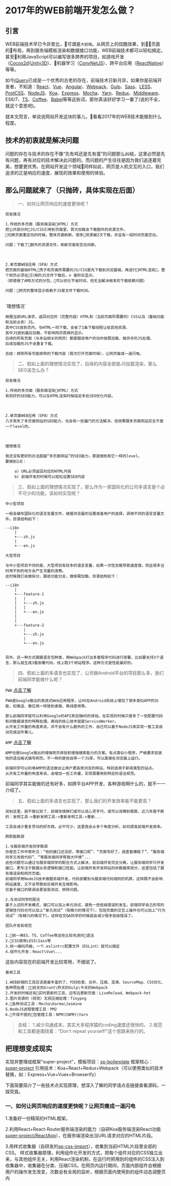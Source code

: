 # 2017年的WEB前端开发怎么做？

## 引言

WEB前端技术早已今非昔比，可谓是`大前端`。从网页上的炫酷效果，到页面的布局，再到服务端模板渲染和数据接口功能，WEB前端技术都可以轻松搞定。甚至利用JavaScript可以编写很多跨界的项目，如游戏开发（[Cocos2d](http://www.cocos.com/)\\[Unity3D](https://unity3d.com/cn/)）、机器学习（[ConvNetJS](http://cs.stanford.edu/people/karpathy/convnetjs/)）、跨平台应用（[ReactNative](https://facebook.github.io/react-native/)）等等。

如今[jQuery](http://jquery.com/)已成是一个优秀的古老的存在，前端技术日新月异，如果你是前端开发者，不知道：[React](https://facebook.github.io/react/)、[Vue](http://vuejs.org/)、[Angular](https://angularjs.org/)、[Webpack](https://webpack.js.org/)、[Gulp](https://gulpjs.com/)、[Sass](http://sass-lang.com/)、[LESS](http://lesscss.org/)、[PostCSS](http://postcss.org/)、[NodeJS](http://nodejs.cn/)、[Koa](http://koajs.com/)、[Express](http://expressjs.com/)、[Mocha](http://mochajs.org/)、[Yarn](https://yarnpkg.com/)、[Redux](http://redux.js.org/)、[Middleware]()、ES6/7、[TS](http://www.typescriptlang.org/)、[Coffee](http://coffee-script.org/)、[Babel](http://babeljs.cn/)等等这些词，那你真该好好学习一番了(说的不全，就这个意思吧)。

就本文而言，单说说网站开发这块的事儿，看看2017年的WEB技术能做到什么程度。

## 技术的初衷就是解决问题

问题的存在与技术的存在不像“先有鸡还是先有蛋”的问题那么纠结，这里必然是先有问题，再有对应的技术解决此问题的。而问题的产生往往是因为我们追逐着完美，想要更优秀。在网站开发这个领域同样如此，网页是人机交互的入口，我们追求的正是响应的速度、展现的效果和使用的体验。

## 那么问题就来了（只抛砖，具体实现在后面）

> 一、如何让网页响应的速度更快呢？

`现有情况`

    1.传统的多页面（服务端渲染HTML）方式
    把公共部分的JS/CSS引用到页面里，首次加载会下载额外的资源文件。
    切换页面重定向的时候，整体页面刷新，很多资源被2次下载，并且有一段时间页面空白。

    问题：下载了额外的资源文件，刷新页面有空白间断。
<br>

    2.单页面WEB应用（SPA）方式
    把页面的基础HTML壳子和页面所需要的JS/CSS是先下载到浏览器端，再进行HTML渲染，整个网页必须在引用的JS文件下载后，n 毫秒后显示。
    （即使做了AMD方式的分包，可以优化节省时间，但无法解决根本的下载依赖问题）

    问题：网页的整体显示依赖于JS是文件下载时间。
<br>
`理想情况`

    根据当前URL请求，返回对应的（完整内容）HTML和（当前页面所需要的）CSS以及（基础功能和当前业务）JS。
    其中CSS放到页内，与HTML一同下载，会省了1条下载线程让给其他资源。
    其中JS放到最后加载，不影响网页首屏的显示。
    后续的所有页面（与本站相关的网页）都是跟进用户的动作按需加载，做异步的JS处理。
    后续加载的JS不会重复下载。

    总结：排除所有可能排除的下载内容（首次打开页面时候），让网页瘦成一道闪电。

> 二、假如上面的理想情况实现了，后续的内容全部是JS加载渲染，那么SEO该怎么办？

`现有情况`

    1.传统的多页面（服务端渲染HTML）方式
    有较好的SEO能力，可以在HTML渲染时候指定多处SEO优化内容。
<br>

    2.单页面WEB应用（SPA）方式
    几乎丧失了多页面网站的SEO能力，也会有一些偏门的方法解决，但效果跟多页面网站完全不是一个level的。

<br>

`理想情况`

    我还没有更好的办法超越“多页面网站”的SEO能力，那就做到和它一样的level。
    要做到2点：

        a) URL必须返回对应的HTML内容
        b) 前端开发的时候可以轻松设置SEO内容


> 三、假如上面的理想情况实现了，那么作为一家国际化的公司多语言是个必不可少的功能，该如何实现呢？

`中小型项目`

    一般会编写国际化的语言变量文件，根据浏览器的设置或者用户的选择，调用不同的语言变量文件。目录结构如下：
    
    --i18n
        |
        +---zh.js
        |
        +---en.js
    

`大型项目`

    与中小型项目不同的是，大型项目有较多的语言变量，如果一次性加载导致速度慢，而且很多当时用不到的地方会产生流量的浪费。
    这时候我们会做拆分，跟进功能分支，做按需加载。目录结构如下：
    
    --i18n
        |
        +---feature-1
        |   |
        |   +---zh.js
        |   |
        |   +---en.js
        |
        |
        +---feature-2
            |
            +---zh.js
            |
            +---en.js
    

    另外，还一种方式跟据语言包种类，用Webpack打出多套程序代码进行部署，比如要支持3个语言，那么就生成3套部署代码，线上跑3个网站程序。这种方式是性能最好的。


> 四、假如上面的多语言也实现了，公司做Android平台的项目那么多，我们前端同学能做什么呢？

```PWA``` [点击了解](https://developers.google.com/web/progressive-web-apps/)

    PWA是Google推出的渐进式Web应用程序，让H5在Android系统上增加了很多类似APP的功能，如推送、像应用一样放到桌面、离线使用等。
    
    那么前端同学就可以利用Google的API来加强H5的体验。在实现的时候只是多了一些配置代码和对数据请求的特殊处理。离线的核心技术就是ServiceWorker。
    从开发工作量的角度来说，并不会有什么额外的工作，自己可以基于NodeJS来实现一套工具自动完成这件事儿。

```AMP``` [点击了解](https://www.ampproject.org/learn/overview/)

    AMP也是Google推出的增强网页体验和增强搜索能力的方案。有点类似小程序，严格要求安装他的语法格式编写网页。不一样的是他自带一个JS库，可以直接在浏览器上运行。
    
    前端同学可以利用AMP的语法做出让用户更高效浏览的网站，特别适用于新闻类型的站点。
    从开发工作量的角度来说，会增加一些工作量，实现需要用到特定的语法规范。

前端同学其实能做的还有好多，如跨平台APP开发、各种游戏啊什么的，就不一一介绍了。


> 五、假如上面的多语言也实现了，那么我们的开发效率能不能更高？

    说到这里，就不做比较了，前端攻城狮们或可以说心灵手巧，或可以说懒到极致，近几年是不断的：发明工具->重新发明工具->重新发明工具->重新...

    工具会减少重复劳动的好东西，必不可少，这里我会从多个角度分析，如何提高前端开发效率。

`跨职能联调`

    1.与服务端开发同学联调
    你是否工作中常听见：“他的接口还没好，等接口呢”、“页面写好了，就差套模板了”、“服务端同学又改我代码”、“等服务端同学帮我大环境”...
    这些问题可以通过与服务端同学的配合方式上解决，前后端开发完全分离，让服务端同学只开发接口，更专注于数据业务逻辑和接口性能。让前端开发开发网站的非数据库部分，这里包括了服务端渲染和网页页面。
    前端同学用NodeJS技术做服务端开发，代码部署到与服务端代码相同的机房，这样既不会影响网站速度，又不会导致前后端开发互相影响。
    仅基于接口的联调会更容易测试、排除问题。

    2.与测试同学的配合
    基于上述的开发模式，接口可以加上单元测试，避免一些低级错误的发生。前端同学自己的写的逻辑性代码也可以加上“单元测试”（有精力的情况下），包括页面的交互上操作也可以加上“行为测试”（有精力的情况下）。这样在交QA同学的时候就会减少很多低级错误了。

`团队开发有规范`

    1.统一用ES、TS、Coffee等这些比较先进的语法
    2.CSS使用LESS\Sass等
    3.统一编码风格，一个.eslintrc配置文件（ESLint）就可以搞定
    4.组件化开发：React\Vue\...

这些内容现在的前端开发比较常用，不细说了。

`善用工具`

    1.WEB前端的工具应该是最丰富的了，代码检查、合并、压缩、混淆、SourceMap、CSS优化、各种预处理：前天的Grunt\昨天的Gulp\今天的Webpack
    2.开发的时候还有实时更新的工具，边写边更新页面：LiveReload、Webpack-hot
    3.图片资源的（视觉）无损压缩处理：Tinypng
    4.各种测试工具：Mocha\Karma\Jasmine
    5.NodeJS进程管理工具：PM2
    6.不得不提的包管理工具：NPM(CNPM)\Yarn


> 总结：
    1.减少沟通成本，其实大多程序猿的coding速度还很快的。
    2.规范和工具都是围绕着：“Don't repeat yourself!”这个思路来执行的。


## 把理想变成现实

实现并整理成框架“super-project”，模板项目：[sp-boilerplate](https://github.com/websage-team/sp-boilerplate)
框架核心：[super-project](https://github.com/websage-team/super-project)
引用技术：Koa+React+Redux+Webpack（可以使用类似的技术替换，如：Express+Vue+Vuex+Browserify）
    
下面简要简介了一些技术点实现原理，想深入了解的同学请点击链接查看源码，一探究竟。

### 一、如何让网页响应的速度更快呢？让网页瘦成一道闪电
    
1.准备好一份精简的HTML框架。
        
2.利用React+React-Router服务端渲染的能力（自研Koa服务端渲染React功能[super-project/ReactApp](https://github.com/websage-team/super-project/tree/master/src/ReactApp)），在服务端渲染出当URL请求对应的HTML片段。
        
3.用样式收集器（自研发的[sp-css-import](https://github.com/websage-team/sp-css-import)），收集到当前HTML片段里全部的CSS。
样式收集器原理，利用组件化开发的方式，把每个组件对应的CSS独立出来，与其他组件无关，利用React渲染机制，在运行时把用到的组件的CSS注入到收集器中，收集器在分类、压缩CSS。在网页内运行期间，页面内部组件会根据用户的操作发生改变，次数会有全局的监听，根据页面内使用到的组件动态调整页内<Style>标签的内容，包装实时对应了当前组件的CSS需求。
        
4.利用Webpack的打包（AMD、require.ensure）能力，把JS根据页面拆分，产出1个入口文件和N个页面相关的JS文件，这样入口文件会根据当前的URL判断加载哪些页面逻辑相关的JS文件。
        
5.最后把收集好的CSS插入到HTML框架头部，把React渲染好的HTML插入到内容体，把入口JS文件放到页尾，返回给浏览器。

        +------------------------------------------------+
        |   HTML 基础结构                                 |
        |                                                |
        |       +--------------------------------+       |
        |       |       CSS (页内 CSS <style>)    |       |
        |       +--------------------------------+       |
        |       |       React-HTML               |       |
        |       +--------------------------------+       |
        |       |      JS Link (只有 JS 入口文件)  |       |
        |       +--------------------------------+       |
        |                                                |
        +------------------------------------------------+
<br>

### 二、那么SEO该怎么办？让网页首次打开带有完整的HTML代码

1.主体内容的完整性在上一个问题解决的同时（步骤2）也被解决了。
        
2.自定义的meta其实是与react逻辑脱离的，写前端业务的同学不容易接触到NodeJS相关代码。我的解决方案是在React组件上扩展了onServerRender的事件，当服务端运行React逻辑的时候，会自动检测该事件并执行，在onServerRender事件里暴露自定义meta的相关方法，从而为前端开发者开放了编写meta的能力。onServerRender事件里还暴露了一些自定义HTML的方法，以便扩展HTML内容。

注：网上流行的说法是把 React Server Render 叫成“同构”，为了让大家更容易理解这种方式，我画了一个访问流程图示例：

![](https://raw.githubusercontent.com/websage-team/super-project/master/isomorphic-flow.png)

说明：

 1. 多页面站点浏览方式
 用户直接访问目标页面，页面A与页面B直接是跳转URL的方式（整体刷新）。
 
 2. 单页面站点浏览方式
 不管用户访问的是哪个URL，都返回相同的框架页内容（无内容），在浏览器端用JS判断跳转显示目标页面，后续的页面跳转，都是JS做的，无需刷新页面。
 
 3. 同构站点浏览方式
 用户直接访问目标页面，每个目标页面都可以作为框架页（类似单页面的框架页），在后续的页面跳转，都是用JS做的，无需刷新页面。
<br>

### 三、上面是思路，可根据具体情况选择方案。


### 四、PWA 和 AMP

1. PWA 我们已经针对当前的项目架构做出了自动化工具，可查看源码 [sp-pwa](https://github.com/websage-team/sp-pwa)
    
2. AMP 目前没法自动化，只能根据业务做开发。
<br>

### 五、开发工具和Webpack配置在模板项目里已存在，感兴趣的请仔细查看、尝试。

## 小试牛刀

super-project已经应用到两个项目上了，点击下面链接，亲手体验一下“多页面”和“单页面”结合的feel~

`PhotoGrid`

[例子 - 详情页面](http://photogrid.cmcm.com/posts/rnR8C9Xg78MNHDU5TrXOOQ%3D%3D?f=profile-GW3Y75kQ%2BkFshbCpnXV7WEj5b02%2BSC8n%2FgFxM6Sx72E%3D)
[例子 - 列表页面](http://photogrid.cmcm.com/profile/OOUqewXJPwKn2qg%2BRFGgo1qoC2UfoTvLlifSZd6%2BOfM%3D)

`NR`

[例子 - 首页](https://news.cmcm.com/)
[例子 - 详情页面](https://news.cmcm.com/detail/03EAFABEFA10100001_us)


## 结语

综上所述，是我个人经验的整理和融合，我认为现在的网站都应该这样去做，即有SPA的体验又不失SEO的能力。发掘所有能提高用户体验的方式，将优化进行到底。

后续我和团队还好继续优化super-project框架，下一个解决的问题就是升级框架的成本变低，使用框架的成本变低，是针对业务开发者使用上的体验优化。

欢迎感兴趣的前端朋友随时探讨。